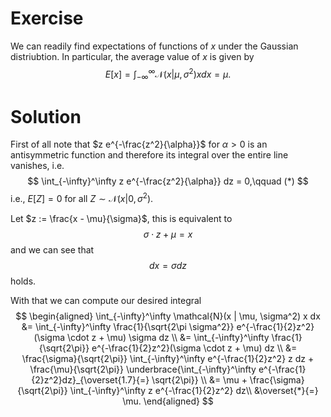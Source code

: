 # Exercise
We can readily find expectations of functions of $x$ under the Gaussian distriubtion. In particular, the average value of $x$ is given by
$$
E[x] = \int_{-\infty}^\infty \mathcal{N}(x | \mu, \sigma^2) x dx = \mu.
$$

# Solution
First of all note that $z e^{-\frac{z^2}{\alpha}}$ for $\alpha > 0$ is an antisymmetric function and therefore its integral over the entire line vanishes, i.e.
$$
\int_{-\infty}^\infty z e^{-\frac{z^2}{\alpha}} dz = 0,\qquad (*)
$$
i.e., $E[Z] = 0$ for all $Z \sim \mathcal{N}(x| 0, \sigma^2)$.

Let $z := \frac{x - \mu}{\sigma}$, this is equivalent to
$$
\sigma \cdot z + \mu = x
$$
and we can see that
$$
dx = \sigma dz
$$
holds.

With that we can compute our desired integral
$$
\begin{aligned}
\int_{-\infty}^\infty \mathcal{N}(x | \mu, \sigma^2) x dx &= \int_{-\infty}^\infty \frac{1}{\sqrt{2\pi \sigma^2}} e^{-\frac{1}{2}z^2}(\sigma \cdot z + \mu) \sigma dz \\
&= \int_{-\infty}^\infty \frac{1}{\sqrt{2\pi}} e^{-\frac{1}{2}z^2}(\sigma \cdot z + \mu) dz \\
&= \frac{\sigma}{\sqrt{2\pi}} \int_{-\infty}^\infty e^{-\frac{1}{2}z^2} z dz + \frac{\mu}{\sqrt{2\pi}} \underbrace{\int_{-\infty}^\infty e^{-\frac{1}{2}z^2}dz}_{\overset{1.7}{=} \sqrt{2\pi}} \\
&= \mu + \frac{\sigma}{\sqrt{2\pi}} \int_{-\infty}^\infty z e^{-\frac{1}{2}z^2} dz\\
&\overset{*}{=} \mu.
\end{aligned}
$$